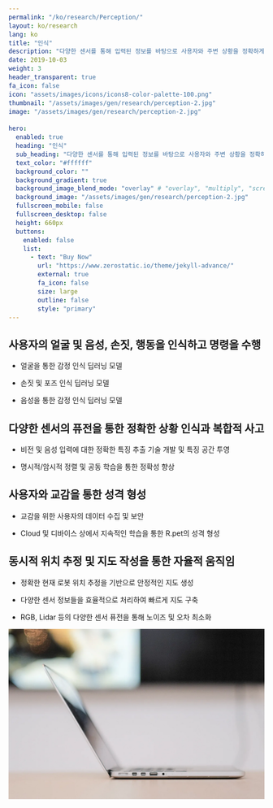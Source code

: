 ```yaml
---
permalink: "/ko/research/Perception/"
layout: ko/research
lang: ko
title: "인식"
description: "다양한 센서를 통해 입력된 정보를 바탕으로 사용자와 주변 상황을 정확하게 인식하고 이에 따라 종합적 판단을 내릴 수 있는 기술을 개발합니다."
date: 2019-10-03
weight: 3
header_transparent: true
fa_icon: false
icon: "assets/images/icons/icons8-color-palette-100.png"
thumbnail: "/assets/images/gen/research/perception-2.jpg"
image: "/assets/images/gen/research/perception-2.jpg"

hero:
  enabled: true
  heading: "인식"
  sub_heading: "다양한 센서를 통해 입력된 정보를 바탕으로 사용자와 주변 상황을 정확하게 인식하고 이에 따라 종합적 판단을 내릴 수 있는 기술을 개발합니다."
  text_color: "#ffffff"
  background_color: ""
  background_gradient: true
  background_image_blend_mode: "overlay" # "overlay", "multiply", "screen"
  background_image: "/assets/images/gen/research/perception-2.jpg"
  fullscreen_mobile: false
  fullscreen_desktop: false
  height: 660px
  buttons:
    enabled: false
    list:
      - text: "Buy Now"
        url: "https://www.zerostatic.io/theme/jekyll-advance/"
        external: true
        fa_icon: false
        size: large
        outline: false
        style: "primary"
---
```


## 사용자의 얼굴 및 음성, 손짓, 행동을 인식하고 명령을 수행
  - 얼굴을 통한 감정 인식 딥러닝 모델
  
  - 손짓 및 포즈 인식 딥러닝 모델
  
  - 음성을 통한 감정 인식 딥러닝 모델

## 다양한 센서의 퓨전을 통한 정확한 상황 인식과 복합적 사고
  - 비전 및 음성 입력에 대한 정확한 특징 추출 기술 개발 및 특징 공간 투영
  
  - 명시적/암시적 정렬 및 공동 학습을 통한 정확성 향상

## 사용자와 교감을 통한 성격 형성
  - 교감을 위한 사용자의 데이터 수집 및 보안
  
  - Cloud 및 디바이스 상에서 지속적인 학습을 통한 R.pet의 성격 형성

## 동시적 위치 추정 및 지도 작성을 통한 자율적 움직임
  - 정확한 현재 로봇 위치 추정을 기반으로 안정적인 지도 생성
  
  - 다양한 센서 정보들을 효율적으로 처리하여 빠르게 지도 구축
  
  - RGB, Lidar 등의 다양한 센서 퓨전을 통해 노이즈 및 오차 최소화

![Design In Figma](/assets/images/gen/content/content-2.webp)
